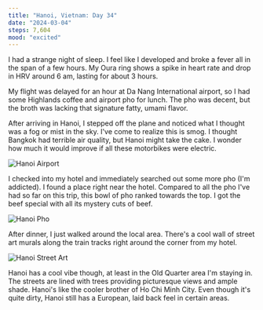 ```yaml
---
title: "Hanoi, Vietnam: Day 34"
date: "2024-03-04"
steps: 7,604
mood: "excited"
---
```


I had a strange night of sleep. I feel like I developed and broke a fever all in the span of a few hours. My Oura ring shows a spike in heart rate and drop in HRV around 6 am, lasting for about 3 hours.

My flight was delayed for an hour at Da Nang International airport, so I had some Highlands coffee and airport pho for lunch. The pho was decent, but the broth was lacking that signature fatty, umami flavor.

After arriving in Hanoi, I stepped off the plane and noticed what I thought was a fog or mist in the sky. I've come to realize this is smog. I thought Bangkok had terrible air quality, but Hanoi might take the cake. I wonder how much it would improve if all these motorbikes were electric.

![Hanoi Airport](/images/hanoi-airport.jpeg)

I checked into my hotel and immediately searched out some more pho (I'm addicted). I found a place right near the hotel. Compared to all the pho I've had so far on this trip, this bowl of pho ranked towards the top. I got the beef special with all its mystery cuts of beef.

![Hanoi Pho](/images/hanoi-pho.jpeg)

After dinner, I just walked around the local area. There's a cool wall of street art murals along the train tracks right around the corner from my hotel.

![Hanoi Street Art](/images/hanoi-street-art.jpeg)

Hanoi has a cool vibe though, at least in the Old Quarter area I'm staying in. The streets are lined with trees providing picturesque views and ample shade. Hanoi's like the cooler brother of Ho Chi Minh City. Even though it's quite dirty, Hanoi still has a European, laid back feel in certain areas.
